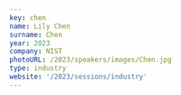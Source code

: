```yaml
---
key: chen
name: Lily Chen
surname: Chen 
year: 2023
company: NIST
photoURL: /2023/speakers/images/Chen.jpg
type: industry
website: '/2023/sessions/industry'
---
```

